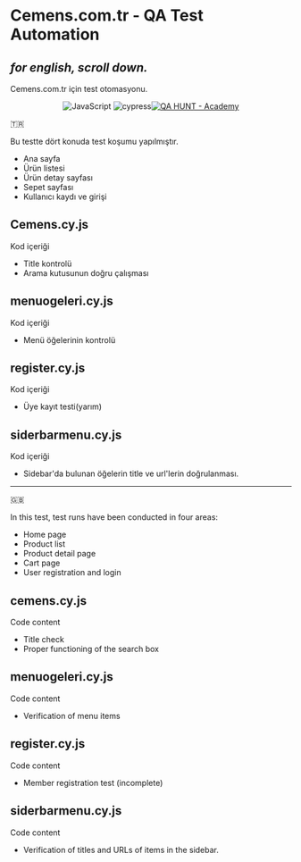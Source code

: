 # Cemens.com.tr - QA Test Automation
## _for english, scroll down._

Cemens.com.tr için test otomasyonu.

<div align="center">

![JavaScript](https://img.shields.io/badge/javascript-%23323330.svg?style=for-the-badge&logo=javascript&logoColor=%23F7DF1E)
![cypress](https://img.shields.io/badge/-cypress-%23E5E5E5?style=for-the-badge&logo=cypress&logoColor=058a5e)[![QA HUNT - Academy](https://img.shields.io/badge/QA_HUNT-Academy-blue?style=for-the-badge)](https://)

</div>

:tr:

Bu testte dört konuda test koşumu yapılmıştır.

- Ana sayfa
- Ürün listesi
- Ürün detay sayfası
- Sepet sayfası
- Kullanıcı kaydı ve girişi


## Cemens.cy.js
Kod içeriği
- Title kontrolü
- Arama kutusunun doğru çalışması

## menuogeleri.cy.js
Kod içeriği
- Menü öğelerinin kontrolü

## register.cy.js
Kod içeriği
- Üye kayıt testi(yarım)

## siderbarmenu.cy.js
Kod içeriği
- Sidebar'da bulunan öğelerin title ve url'lerin doğrulanması.


-----
:uk:

In this test, test runs have been conducted in four areas:

- Home page
- Product list
- Product detail page
- Cart page
- User registration and login

## cemens.cy.js
Code content

- Title check
- Proper functioning of the search box

## menuogeleri.cy.js
Code content
- Verification of menu items

## register.cy.js
Code content
- Member registration test (incomplete)

## siderbarmenu.cy.js
Code content
- Verification of titles and URLs of items in the sidebar.




